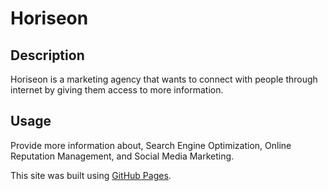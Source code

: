 # Horiseon

## Description

Horiseon is a marketing agency that wants to connect with people through internet by giving them access to more information.

## Usage

Provide more information about, Search Engine Optimization, Online Reputation Management, and Social Media Marketing.

This site was built using [GitHub Pages](https://dorntrevor7.github.io/horiseon/).
